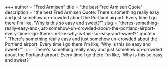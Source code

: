 +++
author = "Fred Armisen"
title = "the best Fred Armisen Quote"
description = "the best Fred Armisen Quote: There's something really easy and just somehow un-crowded about the Portland airport. Every time I go there I'm like, 'Why is this so easy and sweet?'"
slug = "theres-something-really-easy-and-just-somehow-un-crowded-about-the-portland-airport-every-time-i-go-there-im-like-why-is-this-so-easy-and-sweet?"
quote = '''There's something really easy and just somehow un-crowded about the Portland airport. Every time I go there I'm like, 'Why is this so easy and sweet?'''
+++
There's something really easy and just somehow un-crowded about the Portland airport. Every time I go there I'm like, 'Why is this so easy and sweet?'
